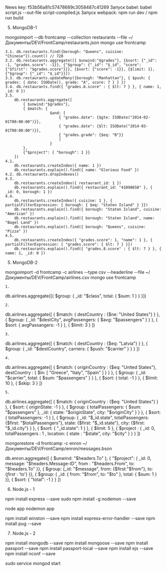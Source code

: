 News key: f53b56a81c57478689c3058487c41269
Запуск babel: babel script.js --out-file script-compiled.js
Запуск webpack: npm run dev / npm run build

5. MongoDB-1

mongoimport --db frontcamp --collection restaurants --file ~/Документы/DEV/FrontCamp/restaurants.json
mongo
use frontcamp

    3.1. db.restaurants.find({borough: "Queens", cuisine: "Chinese"}).count() // 728
    3.2. db.restaurants.aggregate([{ $unwind:"$grades"}, {$sort: {"_id": -1, "grades.score": -1}}, {"$group": {"_id": "$_id", "score": {"$first": "$grades.score"}}}, {$sort: {"score": -1}}, {$limit: 1}, {"$group": {"_id": "$_id"}}])
    3.3. db.restaurants.updateMany({borough: "Manhattan"}, { $push: { grades: { date: ISODate(), grade: "A", score: 7 } } })
    3.4. db.restaurants.find({ "grades.8.score" : { $lt: 7 } }, { name: 1, _id: 0 })
    3.5.
        db.restaurants.aggregate([
            { $unwind:"$grades"},
            { $match: {
                        $and: [
                            { "grades.date": {$gte: ISODate("2014-02-01T00:00:00")}},
                            { "grades.date": {$lt: ISODate("2014-03-01T00:00:00")}},
                            { "grades.grade": {$eq: "B"}}
                            ]
                        }
            },
            {"$project": { "borough": 1 }}
        ])
    4.1.
        db.restaurants.createIndex({ name: 1 })
        db.restaurants.explain().find({ name: "Glorious Food" })
    4.2. db.restaurants.dropIndexes()
    4.3. 
        db.restaurants.createIndex({ restaurant_id: 1 })
        db.restaurants.explain().find({ restaurant_id: "41098650" }, { _id: 0, borough: 1 })
    4.4.
        db.restaurants.createIndex({ cuisine: 1 }, { partialFilterExpression: { borough: { $eq: "Staten Island" } }})
        db.restaurants.explain().find({ borough: "Staten Island", cuisine: "American" })
        db.restaurants.explain().find({ borough: "Staten Island", name: "Bagel Land" })
        db.restaurants.explain().find({ borough: "Queens", cuisine: "Pizza" })
    4.5.
        db.restaurants.createIndex({ "grades.score": 1, "name": 1 }, { partialFilterExpression: { "grades.score": { $lt: 7 } }})
        db.restaurants.explain().find({ "grades.8.score" : { $lt: 7 } }, { name: 1, _id: 0 })

5. MongoDB-2

mongoimport -d frontcamp -c airlines --type csv --headerline --file ~/Документы/DEV/FrontCamp/airlines.csv
mongo
use frontcamp

    1.
db.airlines.aggregate([{
    $group: {
        _id: "$class",
        total: { $sum: 1 }
	}
}])

    2.
db.airlines.aggregate([
    {
        $match: {
            destCountry : {$ne: "United States"}
	    }
    },
    {
        $group: { _id: "$destCity", avgPassengers: { $avg: "$passengers" } }
    },
    {
        $sort: {
            avgPassangers: -1
		}
	},
    {
        $limit: 3
	}
])

    3.
db.airlines.aggregate([
    {
        $match: {
            destCountry : {$eq: "Latvia"}
	    }
    },
    {
        $group: { _id: "$destCountry", carriers: { $push: "$carrier" } }
    }
])

    4.
db.airlines.aggregate([
    {
        $match: {
            originCountry : {$eq: "United States"},
            destCountry : { $in: [ "Greece", "Italy", "Spain" ] }
	    }
    },
    {
        $group: { _id: "$carrier", total: { $sum: "$passengers" } }
    },
    {
        $sort: {
            total: -1
		}
	},
    {
        $limit: 10
	},
    {
        $skip: 3
    }
])

    5.
db.airlines.aggregate([
    {
        $match: {
            originCountry : {$eq: "United States"}
	    }
    },
    {
        $sort: {
            originState: -1
		}
	},
    {
        $group: { totalPassengers: { $sum: "$passengers" }, _id: { state: "$originState", city: "$originCity" } }
    },
    {
        $sort: {
            totalPassengers: -1
		}
	},
    {
        $group: {
            _id: "$_id.state",
            totalPassengers: {$first: "$totalPassengers"},
            state: {$first: "$_id.state"},
            city: {$first: "$_id.city"}
        }
    },
    {
        $sort: {
            "_id.state": 1
		}
	},
    {
        $limit: 5
	},
    { $project : { _id: 0, totalPassengers : 1 , location: { state : "$state", city: "$city" } } }
    ])




mongorestore -d frontcamp -c enron ~/Документы/DEV/FrontCamp/enron/messages.bson

db.enron.aggregate([
    { $unwind: "$headers.To" },
    { "$project": { _id: 0, message: "$headers.Message-ID", from : "$headers.From", to: "$headers.To"  }},
    { $group: {_id: "$message", from: {$first:"$from"}, to: {$first:'$to'} }},
    { $group: {
        _id: { from: "$from", to: "$to" },
        total: { $sum: 1 }
	}},
    {
        $sort: {
            "total": -1
		}
	}
])



6. Node.js - 1

npm install express --save
sudo npm install -g nodemon --save

node app
nodemon app

npm install winston --save
npm install express-error-handler --save
npm install pug --save


7. Node.js - 2

npm install mongodb --save
npm install mongoose --save
npm install passport --save
npm install passport-local --save
npm install ejs --save
npm install nconf --save

sudo service mongod start